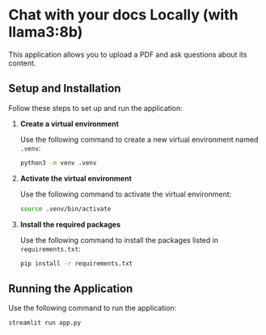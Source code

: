 # Chat with your docs Locally (with llama3:8b)

This application allows you to upload a PDF and ask questions about its content.

## Setup and Installation

Follow these steps to set up and run the application:

1. **Create a virtual environment**

    Use the following command to create a new virtual environment named `.venv`:

    ```bash
    python3 -m venv .venv
    ```

2. **Activate the virtual environment**

    Use the following command to activate the virtual environment:

    ```bash
    source .venv/bin/activate
    ```

3. **Install the required packages**

    Use the following command to install the packages listed in `requirements.txt`:

    ```bash
    pip install -r requirements.txt
    ```

## Running the Application

Use the following command to run the application:

```bash
streamlit run app.py